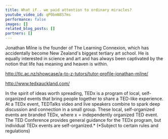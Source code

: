 ```yaml
---
title: What if.. we paid attention to ordinary miracles?
youtube_video_id: qP0bmN8S7ms
performance: false
images: []
related_blog_posts: []
partners: []
---
```


Jonathan Milne is the founder of The Learning Connexion, which has accidentally become New Zealand's biggest tertiary art school. He is equally interested in science and art and has always been captivated by the notion that life has meaning and heaven is within.

http://tlc.ac.nz/showcase/a-to-z-tutors/tutor-profile-jonathan-milne/

http://www.tedxauckland.com/

In the spirit of ideas worth spreading, TEDx is a program of local, self-organized events that bring people together to share a TED-like experience. At a TEDx event, TEDTalks video and live speakers combine to spark deep discussion and connection in a small group. These local, self-organized events are branded TEDx, where x = independently organized TED event. The TED Conference provides general guidance for the TEDx program, but individual TEDx events are self-organized.* (*Subject to certain rules and regulations)
